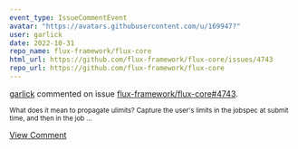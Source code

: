 ```yaml
---
event_type: IssueCommentEvent
avatar: "https://avatars.githubusercontent.com/u/169947?"
user: garlick
date: 2022-10-31
repo_name: flux-framework/flux-core
html_url: https://github.com/flux-framework/flux-core/issues/4743
repo_url: https://github.com/flux-framework/flux-core
---
```


<a href='https://github.com/garlick' target='_blank'>garlick</a> commented on issue <a href='https://github.com/flux-framework/flux-core/issues/4743' target='_blank'>flux-framework/flux-core#4743</a>.

<small>What does it mean to propagate ulimits?  Capture the user's limits in the jobspec at submit time, and then in the job...</small>

<a href='https://github.com/flux-framework/flux-core/issues/4743' target='_blank'>View Comment</a>